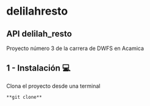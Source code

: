 # delilahresto

## API delilah_resto 
Proyecto número 3 de la carrera de DWFS en Acamica



## 1 - Instalación :computer:
Clona el proyecto desde una terminal

`**git clone**`
